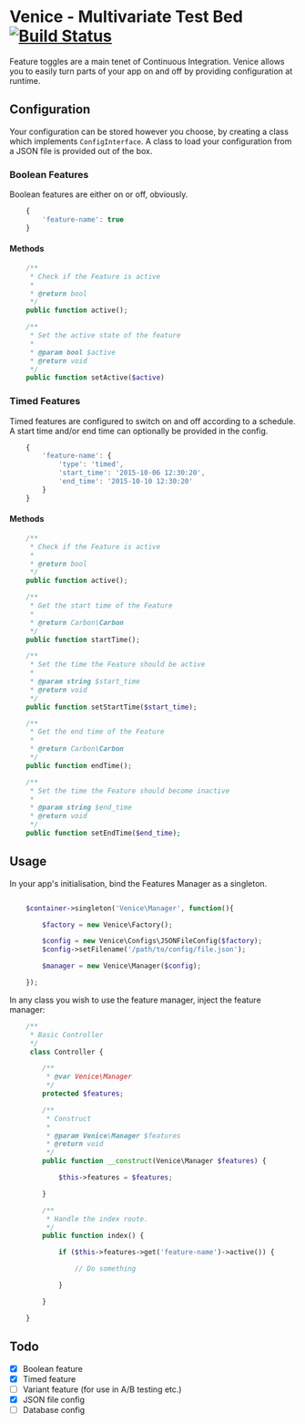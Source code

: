 # Venice - Multivariate Test Bed [![Build Status](https://travis-ci.org/heldtogether/venice-php.svg)](https://travis-ci.org/heldtogether/venice-php)

Feature toggles are a main tenet of Continuous Integration. Venice allows you to easily turn parts of your app on and off by providing configuration at runtime.

## Configuration

Your configuration can be stored however you choose, by creating a class which implements `ConfigInterface`. A class to load your configuration from a JSON file is provided out of the box.

### Boolean Features

Boolean features are either on or off, obviously.

```javascript
	{
		'feature-name': true
	}
```

#### Methods

```php
	/**
	 * Check if the Feature is active
	 *
	 * @return bool
	 */
	public function active();

	/**
	 * Set the active state of the feature
	 *
	 * @param bool $active
	 * @return void
	 */
	public function setActive($active)
```

### Timed Features

Timed features are configured to switch on and off according to a schedule. A start time and/or end time can optionally be provided in the config.

```javascript
	{
		'feature-name': {
			'type': 'timed',
			'start_time': '2015-10-06 12:30:20',
			'end_time': '2015-10-10 12:30:20'
		}
	}
```

#### Methods

```php
	/**
	 * Check if the Feature is active
	 *
	 * @return bool
	 */
	public function active();

	/**
	 * Get the start time of the Feature
	 *
	 * @return Carbon\Carbon
	 */
	public function startTime();

	/**
	 * Set the time the Feature should be active
	 *
	 * @param string $start_time
	 * @return void
	 */
	public function setStartTime($start_time);

	/**
	 * Get the end time of the Feature
	 *
	 * @return Carbon\Carbon
	 */
	public function endTime();

	/**
	 * Set the time the Feature should become inactive
	 *
	 * @param string $end_time
	 * @return void
	 */
	public function setEndTime($end_time);
```

## Usage

In your app's initialisation, bind the Features Manager as a singleton.

```php

	$container->singleton('Venice\Manager', function(){

		$factory = new Venice\Factory();

		$config = new Venice\Configs\JSONFileConfig($factory);
		$config->setFilename('/path/to/config/file.json');

		$manager = new Venice\Manager($config);

	});

```

In any class you wish to use the feature manager, inject the feature manager:

```php
	/**
	 * Basic Controller
	 */
	 class Controller {

		/**
		 * @var Venice\Manager
		 */
		protected $features;

		/**
		 * Construct
		 *
		 * @param Venice\Manager $features
		 * @return void
		 */
		public function __construct(Venice\Manager $features) {

			$this->features = $features;

		}

		/**
		 * Handle the index route.
		 */
		public function index() {

			if ($this->features->get('feature-name')->active()) {

				// Do something

			}

		}

	}
```

## Todo

- [x] Boolean feature
- [x] Timed feature
- [ ] Variant feature (for use in A/B testing etc.)
- [x] JSON file config
- [ ] Database config
